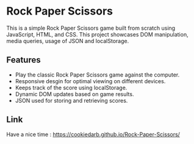 # Rock Paper Scissors
This is a simple Rock Paper Scissors game built from scratch using JavaScript, HTML, and CSS.
This project showcases DOM manipulation, media queries, usage of JSON and localStorage.

## Features
- Play the classic Rock Paper Scissors game against the computer.
- Responsive desgin for optimal viewing on different devices.
- Keeps track of the score using localStorage.
- Dynamic DOM updates based on game results.
- JSON used for storing and retrieving scores.

## Link
Have a nice time : https://cookiedarb.github.io/Rock-Paper-Scissors/
